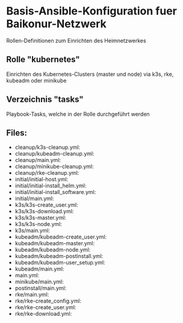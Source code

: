 # Basis-Ansible-Konfiguration fuer Baikonur-Netzwerk
Rollen-Definitionen zum Einrichten des Heimnetzwerkes

## Rolle "kubernetes"
Einrichten des Kubernetes-Clusters (master und node) via k3s, rke, kubeadm oder minikube

## Verzeichnis "tasks"
Playbook-Tasks, welche in der Rolle durchgeführt werden

## Files:
* cleanup/k3s-cleanup.yml:
* cleanup/kubeadm-cleanup.yml:
* cleanup/main.yml:
* cleanup/minikube-cleanup.yml:
* cleanup/rke-cleanup.yml:
* initial/initial-host.yml:
* initial/initial-install_helm.yml:
* initial/initial-install_software.yml:
* initial/main.yml:
* k3s/k3s-create_user.yml:
* k3s/k3s-download.yml:
* k3s/k3s-master.yml:
* k3s/k3s-node.yml:
* k3s/main.yml:
* kubeadm/kubeadm-create_user.yml:
* kubeadm/kubeadm-master.yml:
* kubeadm/kubeadm-node.yml:
* kubeadm/kubeadm-postinstall.yml:
* kubeadm/kubeadm-user_setup.yml:
* kubeadm/main.yml:
* main.yml:
* minikube/main.yml:
* postinstall/main.yml:
* rke/main.yml:
* rke/rke-create_config.yml:
* rke/rke-create_user.yml:
* rke/rke-download.yml:
